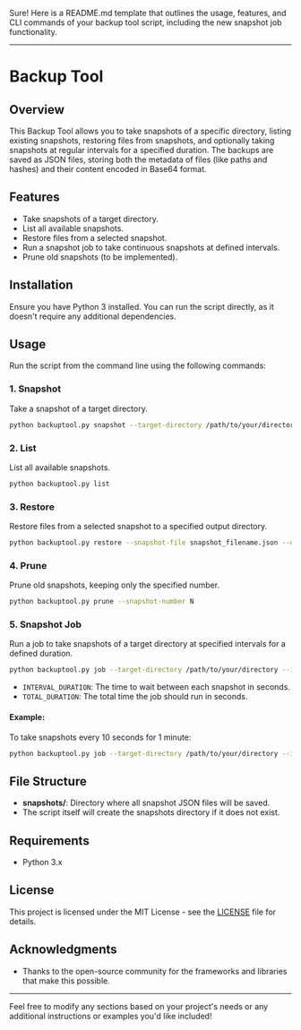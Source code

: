 Sure! Here is a README.md template that outlines the usage, features, and CLI commands of your backup tool script, including the new snapshot job functionality.

---

# Backup Tool

## Overview

This Backup Tool allows you to take snapshots of a specific directory, listing existing snapshots, restoring files from snapshots, and optionally taking snapshots at regular intervals for a specified duration. The backups are saved as JSON files, storing both the metadata of files (like paths and hashes) and their content encoded in Base64 format.

## Features

- Take snapshots of a target directory.
- List all available snapshots.
- Restore files from a selected snapshot.
- Run a snapshot job to take continuous snapshots at defined intervals.
- Prune old snapshots (to be implemented).

## Installation

Ensure you have Python 3 installed. You can run the script directly, as it doesn't require any additional dependencies.

## Usage

Run the script from the command line using the following commands:

### 1. Snapshot

Take a snapshot of a target directory.

```bash
python backuptool.py snapshot --target-directory /path/to/your/directory
```

### 2. List

List all available snapshots.

```bash
python backuptool.py list
```

### 3. Restore

Restore files from a selected snapshot to a specified output directory.

```bash
python backuptool.py restore --snapshot-file snapshot_filename.json --output-directory /path/to/restore/directory
```

### 4. Prune

Prune old snapshots, keeping only the specified number.

```bash
python backuptool.py prune --snapshot-number N
```

### 5. Snapshot Job

Run a job to take snapshots of a target directory at specified intervals for a defined duration.

```bash
python backuptool.py job --target-directory /path/to/your/directory --interval INTERVAL_DURATION --duration TOTAL_DURATION
```

- `INTERVAL_DURATION`: The time to wait between each snapshot in seconds.
- `TOTAL_DURATION`: The total time the job should run in seconds.

#### Example:

To take snapshots every 10 seconds for 1 minute:

```bash
python backuptool.py job --target-directory /path/to/your/directory --interval 10 --duration 60
```

## File Structure

- **snapshots/**: Directory where all snapshot JSON files will be saved.
- The script itself will create the snapshots directory if it does not exist.

## Requirements

- Python 3.x

## License

This project is licensed under the MIT License - see the [LICENSE](LICENSE) file for details.

## Acknowledgments

- Thanks to the open-source community for the frameworks and libraries that make this possible.

---

Feel free to modify any sections based on your project's needs or any additional instructions or examples you'd like included!
